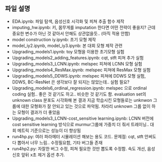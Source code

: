 ## 파일 설명

- EDA.ipynb: 파일 탐색, 음성신호 시각화 및 피쳐 추출 함수 제작
- imputing_hw.ipynb: 키, 몸무게를 imputation 한다면 어떤 전략이 좋을지? 근데 중요한 변수가 아닌 것 같아서 안해도 상관없을듯.. (아직 적용 안함)
- model construction iy.ipynb: 초기 모형 제작
- model_iy2.ipynb, model_iy3.ipynb: 본 대회 모형 제작 관련
- Upgrading_models1.ipynb: toy 모형을 이용한 초기모형 실험
- Upgrading_models2_adding_features.ipynb: cqt, stft 피쳐 추가 실험
- Upgrading_models3_LCNN.ipynb: melspec 피쳐에 LCNN 모형 실험
- Upgrading_models4_ResMax.ipynb: melspec 피쳐에 ResMax 모형 실험
- Upgrading_models5_DDWS.ipynb: melspec 피쳐에 DDWS 모형 실험, DDWS, BC-ResNet 은 생각보다 잘 되지는 않았는데.. 실험 필요?
- Upgrading_models6_ordinal_regression.ipynb: melspec 으로 ordinal coding 실험.. 좋은 것 같기도 하고.. 비슷한 것 같기도 함. evaluation set의 unknown class 분포도 시각화해 본 결과 지금 학습시킨 모형들로는 unknwon 그룹에 대한 모형화가 잘 안되고 있는 것으로 파악됨. 차라리 unknown 그룹 없이 하는 모형이 결과가 더 좋았음 
- Upgrading_models3_LCNN-cost_sensitive learning.ipynb: LCNN 버전에 cost sensitive learning 방식으로 murmur그룹에 가중치 더 줘서 트레이닝.. 대회 메트릭 기준으로는 성능이 더 향상됨
- run4hp.py: 여러 파라메터 시뮬레이션 해보는 용도 코드. 문제점: cqt, stft 안써도 다 뽑아서 너무 느림.. 수정필요함, 기타 버그들 존재
- run4hp2.py: 자잘한 버그 수정, 피쳐 필요한 것만 뽑도록 수정함. 속도 개선, 음성신호 앞뒤 x초 제거 옵션 추가.


